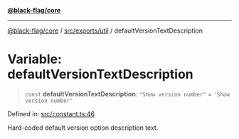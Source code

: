 [**@black-flag/core**](../../../../README.md)

***

[@black-flag/core](../../../../README.md) / [src/exports/util](../README.md) / defaultVersionTextDescription

# Variable: defaultVersionTextDescription

> `const` **defaultVersionTextDescription**: `"Show version number"` = `'Show version number'`

Defined in: [src/constant.ts:46](https://github.com/Xunnamius/black-flag/blob/40d21584fb01de3f46f2fedf60011594304c55d4/src/constant.ts#L46)

Hard-coded default version option description text.
